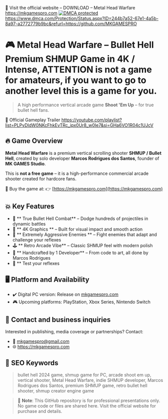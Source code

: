 🔗 Visit the official website – DOWNLOAD – Metal Head Warfare https://mkgamespro.com
[![DMCA protected](https://images.dmca.com/Badges/dmca_protected_16_120.png?ID=244b7a52-67e1-4a5b-8a97-a2772779b9bc)](https://www.dmca.com/Protection/Status.aspx?ID=244b7a52-67e1-4a5b-8a97-a2772779b9bc)
https://www.dmca.com/Protection/Status.aspx?ID=244b7a52-67e1-4a5b-8a97-a2772779b9bc&refurl=https://github.com/MKGAMESPRO


# 🎮 Metal Head Warfare – Bullet Hell Premium SHMUP Game in 4K / Intense, ATTENTION is not a game for amateurs, if you want to go to another level this is a game for you.

> A high performance vertical arcade game **Shoot 'Em Up** – for true bullet hell fans.

🚀 Official Gameplay Trailer
https://youtube.com/playlist?list=PLPvDldW0NKcFhkEvTRc_ipx0Ur8_w0Ie7&si=GHa6VO1R04c1UJcV

## 🔥 Game Overview

**Metal Head Warfare** is a premium vertical scrolling shooter **SHMUP / Bullet Hell**, created by solo developer **Marcos Rodrigues dos Santos**, founder of **MK GAMES Studio**.

This is **not a free game** – it is a high-performance commercial arcade shooter created for hardcore fans.

🛒 Buy the game at: 👉 [https://mkgamespro.com](https://mkgamespro.com)

## 💥 Key Features

- 🎯 ** True Bullet Hell Combat** – Dodge hundreds of projectiles in dynamic battles
- 📸 ** 4K Graphics ** – Built for visual impact and smooth action
- 🧠 ** Extremely Aggressive Enemies ** – Fight enemies that adapt and challenge your reflexes
- 🕹️ ** Retro Arcade Vibe** – Classic SHMUP feel with modern polish
- 🎨 ** Handcrafted by 1 Developer** – From code to art, all done by Marcos Rodrigues
- 🎯 ** Test your reflexes

## 🖥️ Platform and Availability

- ✔️ Digital PC version: Release on [mkgamespro.com](https://mkgamespro.com)
- 🎮 Upcoming platforms: PlayStation, Xbox Series, Nintendo Switch

## 📧 Contact and business inquiries

Interested in publishing, media coverage or partnerships? Contact:

- 📧 mkgamespro@gmail.com
- 🌐 https://mkgamespro.com

## 🔎 SEO Keywords

> bullet hell 2024 game, shmup game for PC, arcade shoot em up, vertical shooter, Metal Head Warfare, indie SHMUP developer, Marcos Rodrigues dos Santos, premium SHMUP game, retro bullet hell shooter, shmup creator engine game

> 🚨 **Note**: This GitHub repository is for professional presentations only.
> No game code or files are shared here. Visit the official website for purchase and details.
